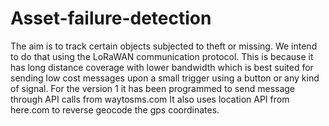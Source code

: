 # Asset-failure-detection
The aim is to track certain objects subjected to theft or missing. We intend to do that using the LoRaWAN communication protocol. This is because it has long distance coverage with lower bandwidth which is best suited for sending low cost messages upon a small trigger using a button or any kind of signal.
For the version 1 it has been programmed to send message through API calls from waytosms.com
It also uses location API from here.com to reverse geocode the gps coordinates.

